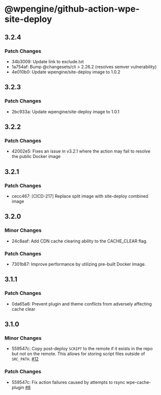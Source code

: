# @wpengine/github-action-wpe-site-deploy

## 3.2.4

### Patch Changes

- 34b3009: Update link to exclude.txt
- 1a754af: Bump @changesets/cli > 2.26.2 (resolves semver vulnerability)
- 4e010b0: Update wpengine/site-deploy image to 1.0.2

## 3.2.3

### Patch Changes

- 2bc933a: Update wpengine/site-deploy image to 1.0.1

## 3.2.2

### Patch Changes

- 42002e5: Fixes an issue in v3.2.1 where the action may fail to resolve the public Docker image

## 3.2.1

### Patch Changes

- cecc467: [CICD-217] Replace split image with site-deploy combined image

## 3.2.0

### Minor Changes

- 24c8aaf: Add CDN cache clearing ability to the CACHE_CLEAR flag.

### Patch Changes

- 7301b87: Improve performance by utilizing pre-built Docker Image.

## 3.1.1

### Patch Changes

- 0da65a6: Prevent plugin and theme conflicts from adversely affecting cache clear

## 3.1.0

### Minor Changes

- 559547c: Copy post-deploy `SCRIPT` to the remote if it exists in the repo but not on the remote. This allows for storing script files outside of `SRC_PATH`. [#12](https://github.com/wpengine/github-action-wpe-site-deploy/pull/12)

### Patch Changes

- 559547c: Fix action failures caused by attempts to rsync wpe-cache-plugin [#8](https://github.com/wpengine/github-action-wpe-site-deploy/pull/8)
